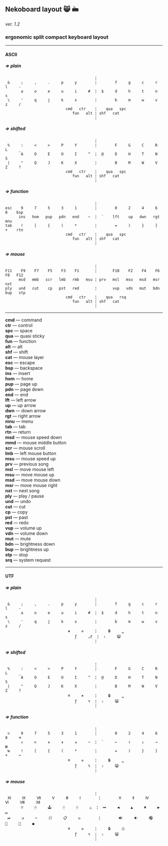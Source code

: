 ## Nekoboard layout 😸 🖮

*ver. 1.2*

### ergonomic split compact keyboard layout

***

#### ASCII

##### => plain

                                            ¦
     &     ;     ,     .     p     y        ¦        f     g     c     r     l     -
           a     o     e     u     i     #  ¦  $     d     h     t     n     s
     \     '     q     j     k     x        ¦        b     m     w     v     z     /
                               cmd   ctr    ¦    qua   spc
                                  fun   alt ¦ shf   cat
                                            ¦

##### => shifted

                                            ¦
     %     :     <     >     P     Y        ¦        F     G     C     R     L     _
           A     O     E     U     I     ^  ¦  @     D     H     T     N     S
     |     "     Q     J     K     X        ¦        B     M     W     V     Z     ?
                               cmd   ctr    ¦    qua   spc
                                  fun   alt ¦ shf   cat
                                            ¦

##### => function

                                            ¦
    esc    9     7     5     3     1        ¦        0     2     4     6     8    bsp
          ins   hom   pup   pdn   end    ~  ¦  `    lft    up   dwn   rgt   mnu
    tab    !     [     {     (     *        ¦        =     )     }     ]     +    rtn
                               cmd   ctr    ¦    qua   spc
                                  fun   alt ¦ shf   cat
                                            ¦

##### => mouse

                                            ¦
    F11    F9    F7    F5    F3    F1       ¦       F10    F2    F4    F6    F8   F12
          msd   mmb   scr   lmb   rmb   msu ¦ prv   msl   msu   msd   msr   nxt
    ply   und   cut    cp   pst   red       ¦       vup   vdn   mut   bdn   bup   stp
                               cmd   ctr    ¦    qua   rsq
                                  fun   alt ¦ shf   cat
                                            ¦

***

**cmd** — command  
**ctr** — control  
**spc** — space  
**qua** — quasi sticky  
**fun** — function  
**alt** — alt  
**shf** — shift  
**cat** — mouse layer  
**esc** — escape  
**bsp** — backspace  
**ins** — insert  
**hom** — home  
**pup** — page up  
**pdn** — page down  
**end** — end  
**lft** — left arrow  
**up**  — up arrow  
**dwn** — down arrow  
**rgt** — right arrow  
**mnu** — menu  
**tab** — tab  
**rtn** — return  
**msd** — mouse speed down  
**mmd** — mouse middle button  
**scr** — mouse scroll  
**lmb** — left mouse button  
**msu** — mouse speed up  
**prv** — previous song  
**msl** — move mouse left  
**msu** — move mouse up  
**msd** — move mouse down  
**msr** — move mouse right  
**nxt** — next song  
**ply** — play / pause  
**und** — undo  
**cut** — cut  
**cp**  — copy  
**pst** — past  
**red** — redo  
**vup** — volume up  
**vdn** — volume down  
**mut** — mute  
**bdn** — brightness down  
**bup** — brightness up  
**stp** — stop  
**srq** — system request  

***

#### UTF

##### => plain

                                            ¦
     &     ;     ,     .     p     y        ¦        f     g     c     r     l     -
           a     o     e     u     i     #  ¦  $     d     h     t     n     s
     \     '     q     j     k     x        ¦        b     m     w     v     z     /
                                ❖     ✲     ¦     🔒     ␣
                                   ƒ     ⎇  ¦  ⇧     😸
                                            ¦

##### => shifted

                                            ¦
     %     :     <     >     P     Y        ¦        F     G     C     R     L     _
           A     O     E     U     I     ^  ¦  @     D     H     T     N     S
     |     "     Q     J     K     X        ¦        B     M     W     V     Z     ?
                                ⌘     ⎈     ¦     🔒     ␣
                                   ƒ     ⌥  ¦  ⇧     😸
                                            ¦

##### => function

                                            ¦
     ⎋     9     7     5     3     1        ¦        0     2     4     6     8     ⌫
           ⎀     ⇱     ⇞     ⇟     ⇲     ~  ¦  `     ←     ↑     ↓     →     ▤
     ↹     !     [     {     (     *        ¦        =     )     }     ]     +     ↩
                                ⌘     ✲     ¦     🔒     ␣
                                   ƒ     ⌥  ¦  ⇧     😸
                                            ¦

##### => mouse

                                            ¦
     Ⅺ     Ⅸ     Ⅶ     Ⅴ     Ⅲ     Ⅰ        ¦        Ⅹ     Ⅱ     Ⅳ     Ⅵ     Ⅷ     Ⅻ
           ▽     🖱     🕹     🖯     🖰     △  ¦  ⏮     ◀     ▲     ▼     ▶     ⏯
     ⏯     ↺     ✂     🗊     📋     ↻        ¦        🔊     🔉     🔇     🔅     🔆     ◼
                                ⌘     ✲     ¦     🔒     ⎙
                                   ƒ     ⌥  ¦  ⇧     😸
                                            ¦

